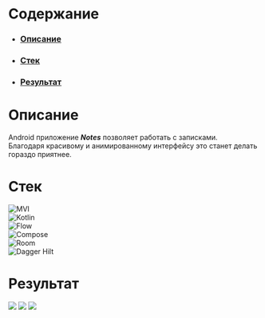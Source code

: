 # Содержание

* ### [Описание](https://github.com/Krirll/NotesApplication/edit/master/README.md#описание-1)
* ### [Стек](https://github.com/Krirll/NotesApplication/edit/master/README.md#стек-1)
* ### [Результат](https://github.com/Krirll/NotesApplication/edit/master/README.md#результат-1)

# Описание
Android приложение ***Notes*** позволяет работать с записками.\
Благодаря красивому и анимированному интерфейсу это станет делать гораздо приятнее.

# Стек
![MVI](https://img.shields.io/badge/-MVI-5A8AD6?style=for-the-badge&logo=)\
![Kotlin](https://img.shields.io/badge/-Kotlin-orange?style=for-the-badge&logo=Kotlin)\
![Flow](https://img.shields.io/badge/-Flow-orange?style=for-the-badge&logo=kotlin)\
![Compose](https://img.shields.io/badge/-jetpack_compose-56D86C?style=for-the-badge&logo=jetpackcompose)\
![Room](https://img.shields.io/badge/-Room-57AFD5?style=for-the-badge&logo=sqlite)\
![Dagger Hilt](https://img.shields.io/badge/-Dagger_Hilt-6F5CD6?style=for-the-badge&logo=android)


# Результат
![](https://github.com/Krirll/NotesApplication/tree/master/readme-images/Screenshot_20230531_223058.png)
![](https://github.com/Krirll/NotesApplication/tree/master/readme-images/Screenshot_20230531_223211.png)
![](https://github.com/Krirll/NotesApplication/tree/master/readme-images/Screenshot_20230531_223317.png)